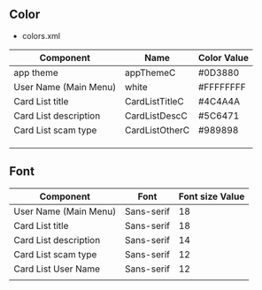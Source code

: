 ## Color ##

* colors.xml

| Component             | Name           | Color Value |
| --------------------- | -------------- | ----------- |
| app theme             | appThemeC      | #0D3880     |
| User Name (Main Menu) | white          | #FFFFFFFF   |
| Card List title       | CardListTitleC | #4C4A4A     |
| Card List description | CardListDescC  | #5C6471     |
| Card List scam type   | CardListOtherC | #989898     |
|                       |                |             |
|                       |                |             |
|                       |                |             |



## Font ##

| Component             | Font       | Font size Value |
| --------------------- | ---------- | --------------- |
| User Name (Main Menu) | Sans-serif | 18              |
| Card List title       | Sans-serif | 18              |
| Card List description | Sans-serif | 14              |
| Card List scam type   | Sans-serif | 12              |
| Card List User Name   | Sans-serif | 12              |
|                       |            |                 |